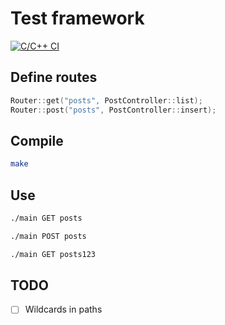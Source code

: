 # Test framework

[![C/C++ CI](https://github.com/biscofil/test_cpp_framework/actions/workflows/c-cpp.yml/badge.svg)](https://github.com/biscofil/test_cpp_framework/actions/workflows/c-cpp.yml)

## Define routes

```c++
Router::get("posts", PostController::list);
Router::post("posts", PostController::insert);
```

## Compile

```sh
make
```

## Use

```sh
./main GET posts
```

```sh
./main POST posts
```

```sh
./main GET posts123
```

## TODO

* [ ] Wildcards in paths
